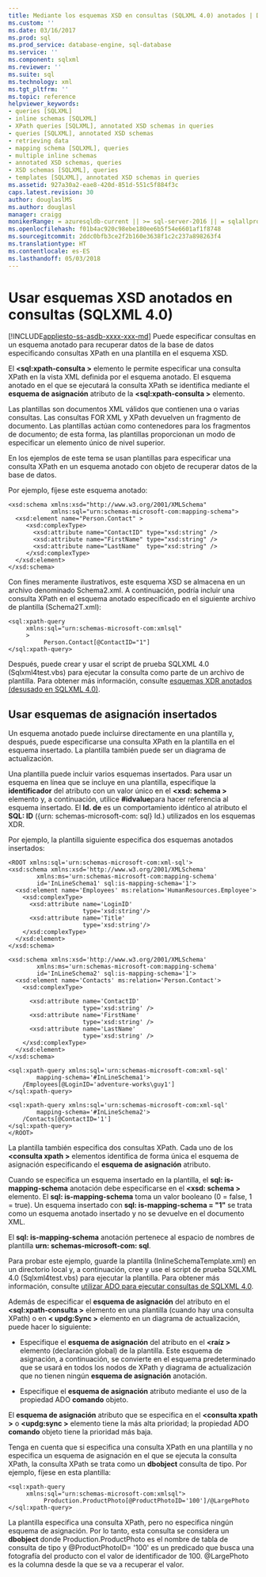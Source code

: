 ```yaml
---
title: Mediante los esquemas XSD en consultas (SQLXML 4.0) anotados | Documentos de Microsoft
ms.custom: ''
ms.date: 03/16/2017
ms.prod: sql
ms.prod_service: database-engine, sql-database
ms.service: ''
ms.component: sqlxml
ms.reviewer: ''
ms.suite: sql
ms.technology: xml
ms.tgt_pltfrm: ''
ms.topic: reference
helpviewer_keywords:
- queries [SQLXML]
- inline schemas [SQLXML]
- XPath queries [SQLXML], annotated XSD schemas in queries
- queries [SQLXML], annotated XSD schemas
- retrieving data
- mapping schema [SQLXML], queries
- multiple inline schemas
- annotated XSD schemas, queries
- XSD schemas [SQLXML], queries
- templates [SQLXML], annotated XSD schemas in queries
ms.assetid: 927a30a2-eae8-420d-851d-551c5f884f3c
caps.latest.revision: 30
author: douglaslMS
ms.author: douglasl
manager: craigg
monikerRange: = azuresqldb-current || >= sql-server-2016 || = sqlallproducts-allversions
ms.openlocfilehash: f01b4ac920c98ebe180ee6b5f54e6601af1f8748
ms.sourcegitcommit: 2ddc0bfb3ce2f2b160e3638f1c2c237a898263f4
ms.translationtype: HT
ms.contentlocale: es-ES
ms.lasthandoff: 05/03/2018
---
```

# <a name="using-annotated-xsd-schemas-in-queries-sqlxml-40"></a>Usar esquemas XSD anotados en consultas (SQLXML 4.0)
[!INCLUDE[appliesto-ss-asdb-xxxx-xxx-md](../../../includes/appliesto-ss-asdb-xxxx-xxx-md.md)]
  Puede especificar consultas en un esquema anotado para recuperar datos de la base de datos especificando consultas XPath en una plantilla en el esquema XSD.  
  
 El  **\<sql:xpath-consulta >** elemento le permite especificar una consulta XPath en la vista XML definida por el esquema anotado. El esquema anotado en el que se ejecutará la consulta XPath se identifica mediante el **esquema de asignación** atributo de la  **\<sql:xpath-consulta >** elemento.  
  
 Las plantillas son documentos XML válidos que contienen una o varias consultas. Las consultas FOR XML y XPath devuelven un fragmento de documento. Las plantillas actúan como contenedores para los fragmentos de documento; de esta forma, las plantillas proporcionan un modo de especificar un elemento único de nivel superior.  
  
 En los ejemplos de este tema se usan plantillas para especificar una consulta XPath en un esquema anotado con objeto de recuperar datos de la base de datos.  
  
 Por ejemplo, fíjese este esquema anotado:  
  
```  
<xsd:schema xmlns:xsd="http://www.w3.org/2001/XMLSchema"   
            xmlns:sql="urn:schemas-microsoft-com:mapping-schema">  
  <xsd:element name="Person.Contact" >  
     <xsd:complexType>  
       <xsd:attribute name="ContactID" type="xsd:string" />   
       <xsd:attribute name="FirstName" type="xsd:string" />   
       <xsd:attribute name="LastName"  type="xsd:string" />   
     </xsd:complexType>  
  </xsd:element>  
</xsd:schema>  
```  
  
 Con fines meramente ilustrativos, este esquema XSD se almacena en un archivo denominado Schema2.xml. A continuación, podría incluir una consulta XPath en el esquema anotado especificado en el siguiente archivo de plantilla (Schema2T.xml):  
  
```  
<sql:xpath-query   
     xmlns:sql="urn:schemas-microsoft-com:xmlsql"  
     >  
          Person.Contact[@ContactID="1"]  
</sql:xpath-query>  
```  
  
 Después, puede crear y usar el script de prueba SQLXML 4.0 (Sqlxml4test.vbs) para ejecutar la consulta como parte de un archivo de plantilla. Para obtener más información, consulte [esquemas XDR anotados &#40;desusado en SQLXML 4.0&#41;](../../../relational-databases/sqlxml/annotated-xsd-schemas/annotated-xdr-schemas-deprecated-in-sqlxml-4-0.md).  
  
## <a name="using-inline-mapping-schemas"></a>Usar esquemas de asignación insertados  
 Un esquema anotado puede incluirse directamente en una plantilla y, después, puede especificarse una consulta XPath en la plantilla en el esquema insertado. La plantilla también puede ser un diagrama de actualización.  
  
 Una plantilla puede incluir varios esquemas insertados. Para usar un esquema en línea que se incluye en una plantilla, especifique la **identificador** del atributo con un valor único en el  **\<xsd: schema >** elemento y, a continuación, utilice **#idvalue**para hacer referencia al esquema insertado. El **Id. de** es un comportamiento idéntico al atributo el **SQL: ID** ({urn: schemas-microsoft-com: sql} Id.) utilizados en los esquemas XDR.  
  
 Por ejemplo, la plantilla siguiente especifica dos esquemas anotados insertados:  
  
```  
<ROOT xmlns:sql='urn:schemas-microsoft-com:xml-sql'>  
<xsd:schema xmlns:xsd='http://www.w3.org/2001/XMLSchema'  
        xmlns:ms='urn:schemas-microsoft-com:mapping-schema'  
        id='InLineSchema1' sql:is-mapping-schema='1'>  
  <xsd:element name='Employees' ms:relation='HumanResources.Employee'>  
    <xsd:complexType>  
      <xsd:attribute name='LoginID'   
                     type='xsd:string'/>  
      <xsd:attribute name='Title'   
                     type='xsd:string'/>  
    </xsd:complexType>  
  </xsd:element>  
</xsd:schema>  
  
<xsd:schema xmlns:xsd='http://www.w3.org/2001/XMLSchema'  
        xmlns:ms='urn:schemas-microsoft-com:mapping-schema'  
        id='InLineSchema2' sql:is-mapping-schema='1'>  
  <xsd:element name='Contacts' ms:relation='Person.Contact'>  
    <xsd:complexType>  
  
      <xsd:attribute name='ContactID'   
                     type='xsd:string' />  
      <xsd:attribute name='FirstName'   
                     type='xsd:string' />  
      <xsd:attribute name='LastName'   
                     type='xsd:string' />  
    </xsd:complexType>  
  </xsd:element>  
</xsd:schema>  
  
<sql:xpath-query xmlns:sql='urn:schemas-microsoft-com:xml-sql'   
        mapping-schema='#InLineSchema1'>  
    /Employees[@LoginID='adventure-works\guy1']  
</sql:xpath-query>  
  
<sql:xpath-query xmlns:sql='urn:schemas-microsoft-com:xml-sql'   
        mapping-schema='#InLineSchema2'>  
    /Contacts[@ContactID='1']  
</sql:xpath-query>  
</ROOT>  
```  
  
 La plantilla también especifica dos consultas XPath. Cada uno de los  **\<consulta xpath >** elementos identifica de forma única el esquema de asignación especificando el **esquema de asignación** atributo.  
  
 Cuando se especifica un esquema insertado en la plantilla, el **sql: is-mapping-schema** anotación debe especificarse en el  **\<xsd: schema >** elemento. El **sql: is-mapping-schema** toma un valor booleano (0 = false, 1 = true). Un esquema insertado con **sql: is-mapping-schema = "1"** se trata como un esquema anotado insertado y no se devuelve en el documento XML.  
  
 El **sql: is-mapping-schema** anotación pertenece al espacio de nombres de plantilla **urn: schemas-microsoft-com: sql**.  
  
 Para probar este ejemplo, guarde la plantilla (InlineSchemaTemplate.xml) en un directorio local y, a continuación, cree y use el script de prueba SQLXML 4.0 (Sqlxml4test.vbs) para ejecutar la plantilla. Para obtener más información, consulte [utilizar ADO para ejecutar consultas de SQLXML 4.0](../../../relational-databases/sqlxml/using-ado-to-execute-sqlxml-4-0-queries.md).  
  
 Además de especificar el **esquema de asignación** del atributo en el  **\<sql:xpath-consulta >** elemento en una plantilla (cuando hay una consulta XPath) o en  **\< updg:Sync >** elemento en un diagrama de actualización, puede hacer lo siguiente:  
  
-   Especifique el **esquema de asignación** del atributo en el  **\<raíz >** elemento (declaración global) de la plantilla. Este esquema de asignación, a continuación, se convierte en el esquema predeterminado que se usará en todos los nodos de XPath y diagrama de actualización que no tienen ningún **esquema de asignación** anotación.  
  
-   Especifique el **esquema de asignación** atributo mediante el uso de la propiedad ADO **comando** objeto.  
  
 El **esquema de asignación** atributo que se especifica en el  **\<consulta xpath >** o  **\<updg:sync >** elemento tiene la más alta prioridad; la propiedad ADO **comando** objeto tiene la prioridad más baja.  
  
 Tenga en cuenta que si especifica una consulta XPath en una plantilla y no especifica un esquema de asignación en el que se ejecuta la consulta XPath, la consulta XPath se trata como un **dbobject** consulta de tipo. Por ejemplo, fíjese en esta plantilla:  
  
```  
<sql:xpath-query   
     xmlns:sql="urn:schemas-microsoft-com:xmlsql">  
          Production.ProductPhoto[@ProductPhotoID='100']/@LargePhoto  
</sql:xpath-query>  
```  
  
 La plantilla especifica una consulta XPath, pero no especifica ningún esquema de asignación. Por lo tanto, esta consulta se considera un **dbobject** donde Production.ProductPhoto es el nombre de tabla de consulta de tipo y @ProductPhotoID= '100' es un predicado que busca una fotografía del producto con el valor de identificador de 100. @LargePhoto es la columna desde la que se va a recuperar el valor.  
  
  
